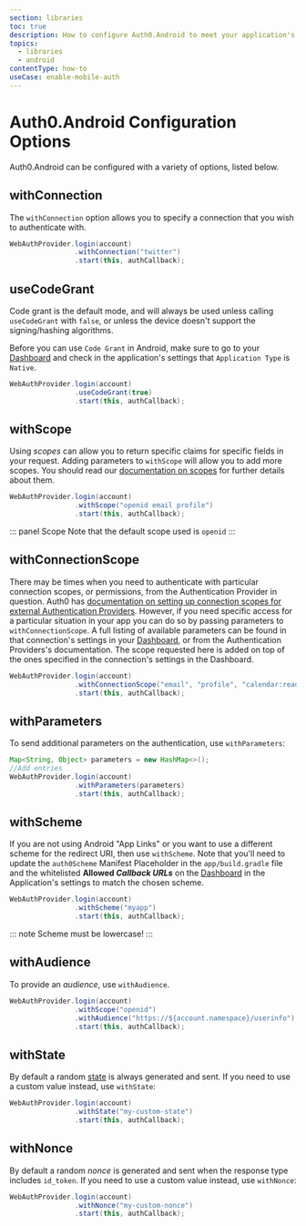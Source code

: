 ```yaml
---
section: libraries
toc: true
description: How to configure Auth0.Android to meet your application's needs
topics:
  - libraries
  - android
contentType: how-to
useCase: enable-mobile-auth
---
```

# Auth0.Android Configuration Options

Auth0.Android can be configured with a variety of options, listed below.

## withConnection

The `withConnection` option allows you to specify a connection that you wish to authenticate with.

```java
WebAuthProvider.login(account)
                .withConnection("twitter")
                .start(this, authCallback);
```

## useCodeGrant

Code grant is the default mode, and will always be used unless calling `useCodeGrant` with `false`, or unless the device doesn't support the signing/hashing algorithms.

Before you can use `Code Grant` in Android, make sure to go to your [Dashboard](${manage_url}/#/applications) and check in the application's settings that `Application Type` is `Native`.

```java
WebAuthProvider.login(account)
                .useCodeGrant(true)
                .start(this, authCallback);
```

## withScope

Using <dfn data-key="scope">scopes</dfn> can allow you to return specific claims for specific fields in your request. Adding parameters to `withScope` will allow you to add more scopes. You should read our [documentation on scopes](/scopes) for further details about them.

```java
WebAuthProvider.login(account)
                .withScope("openid email profile")
                .start(this, authCallback);
```

::: panel Scope
Note that the default scope used is `openid`
:::

## withConnectionScope

There may be times when you need to authenticate with particular connection scopes, or permissions, from the Authentication Provider in question. Auth0 has [documentation on setting up connection scopes for external Authentication Providers](/connections/adding-scopes-for-an-external-idp). However, if you need specific access for a particular situation in your app you can do so by passing parameters to `withConnectionScope`. A full listing of available parameters can be found in that connection's settings in your [Dashboard](${manage_url}), or from the Authentication Providers's documentation. The scope requested here is added on top of the ones specified in the connection's settings in the Dashboard.

```java
WebAuthProvider.login(account)
                .withConnectionScope("email", "profile", "calendar:read")
                .start(this, authCallback);
```

## withParameters

To send additional parameters on the authentication, use `withParameters`:

```java
Map<String, Object> parameters = new HashMap<>();
//Add entries
WebAuthProvider.login(account)
                .withParameters(parameters)
                .start(this, authCallback);
```

## withScheme

If you are not using Android "App Links" or you want to use a different scheme for the redirect URI, then use `withScheme`. Note that you'll need to update the `auth0Scheme` Manifest Placeholder in the `app/build.gradle` file and the whitelisted **Allowed <dfn data-key="callback">Callback URLs</dfn>** on the [Dashboard](${manage_url}) in the Application's settings to match the chosen scheme.

```java
WebAuthProvider.login(account)
                .withScheme("myapp")
                .start(this, authCallback);
```

::: note
Scheme must be lowercase!
:::

## withAudience

To provide an <dfn data-key="audience">audience</dfn>, use `withAudience`.

```java
WebAuthProvider.login(account)
                .withScope("openid")
                .withAudience("https://${account.namespace}/userinfo")
                .start(this, authCallback);
```

## withState

By default a random [state](/protocols/oauth2/oauth-state) is always generated and sent. If you need to use a custom value instead, use `withState`:

```java
WebAuthProvider.login(account)
                .withState("my-custom-state")
                .start(this, authCallback);
```

## withNonce

By default a random <dfn data-key="nonce">nonce</dfn> is generated and sent when the response type includes `id_token`. If you need to use a custom value instead, use `withNonce`:

```java
WebAuthProvider.login(account)
                .withNonce("my-custom-nonce")
                .start(this, authCallback);
```
